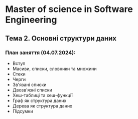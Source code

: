 # Master of science in Software Engineering

## Тема 2. Основні структури даних

### План заняття (04.07.2024):

- Вступ
- Масиви, списки, словники та множини
- Стеки
- Черги
- Зв'язані списки
- Двозв'язні списки
- Хеш-таблиці та хеш-функції
- Граф як структура даних
- Дерева як структура даних
- Підсумки
